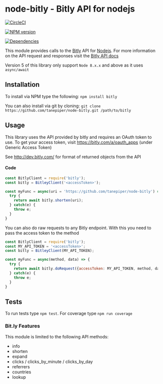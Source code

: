 # node-bitly - Bitly API for nodejs

[![CircleCI](https://circleci.com/gh/tanepiper/node-bitly/tree/refactor.svg?style=svg)](https://circleci.com/gh/tanepiper/node-bitly/tree/refactor)

[![NPM version](https://badge.fury.io/js/bitly.png)](http://badge.fury.io/js/bitly)

[![Dependencies](https://david-dm.org/tanepiper/node-bitly.svg)](https://david-dm.org/tanepiper/node-bitly)

This module provides calls to the [Bitly](http://bitly.com) API for [Nodejs](http://nodejs.org).
For more information on the API request and responses visit the [Bitly API docs](http://dev.bitly.com/api.html)

Version 5 of this library only support `Node 8.x.x` and above as it uses `async/await`

## Installation

To install via NPM type the following: `npm install bitly`

You can also install via git by cloning: `git clone https://github.com/tanepiper/node-bitly.git /path/to/bitly`

## Usage

This library uses the API provided by bitly and requires an OAuth token to use.
To get your access token, visit https://bitly.com/a/oauth_apps (under Generic Access Token)

See http://dev.bitly.com/ for format of returned objects from the API

#### Code

```js
const BitlyClient = require('bitly');
const bitly = BitleyClient('<accessToken>');

const myFunc = async(uri = 'https://github.com/tanepiper/node-bitly') => {
  try {
    return await bitly.shorten(uri);
  } catch(e) {
    throw e;
  }
}
```

You can also do raw requests to any Bitly endpoint.  With this you need to pass the access
token to the method

```js
const BitlyClient = require('bitly');
const MY_API_TOKEN = '<accessToken>';
const bitly = BitleyClient(MY_API_TOKEN);

const myFunc = async(method, data) => {
  try {
    return await bitly.doRequest({accessToken: MY_API_TOKEN, method, data});
  } catch(e) {
    throw e;
  }
}
```

## Tests
To run tests type `npm test`. For coverage type `npm run coverage`

### Bit.ly Features

This module is limited to the following API methods:

* info
* shorten
* expand
* clicks / clicks_by_minute / clicks_by_day
* referrers
* countries
* lookup
